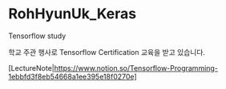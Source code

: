 # RohHyunUk_Keras
Tensorflow study

학교 주관 행사로 Tensorflow Certification 교육을 받고 있습니다.

[LectureNote|https://www.notion.so/Tensorflow-Programming-1ebbfd3f8eb54668a1ee395e18f0270e]